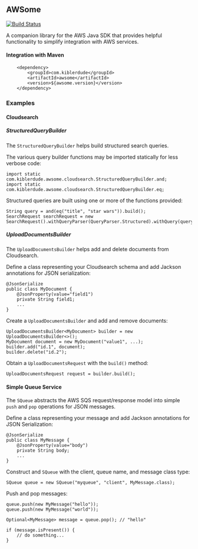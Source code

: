 ## AWSome

[![Build Status](https://travis-ci.org/kiblerdude/awsome.svg?branch=master)](https://travis-ci.org/kiblerdude/awsome)

A companion library for the AWS Java SDK that provides helpful functionality to simplify integration with AWS services.

#### Integration with Maven

        <dependency>
            <groupId>com.kiblerdude</groupId>
            <artifactId>awsome</artifactId>
            <version>${awsome.version}</version>
        </dependency>

### Examples

#### Cloudsearch

##### StructuredQueryBuilder

The `StructuredQueryBuilder` helps build structured search queries.

The various query builder functions may be imported statically for less verbose code:

	import static com.kiblerdude.awsome.cloudsearch.StructuredQueryBuilder.and;
	import static com.kiblerdude.awsome.cloudsearch.StructuredQueryBuilder.eq;

Structured queries are built using one or more of the functions provided:

	String query = and(eq("title", "star wars")).build();		
	SearchRequest searchRequest = new SearchRequest().withQueryParser(QueryParser.Structured).withQuery(query);

##### UploadDocumentsBuilder

The `UploadDocumentsBuilder` helps add and delete documents from Cloudsearch.

Define a class representing your Cloudsearch schema and add Jackson annotations for JSON serialization:

	@JsonSerialize
	public class MyDocument {
		@JsonProperty(value="field1")
		private String field1;
		...
	}

Create a `UploadDocumentsBuilder` and add and remove documents:

	UploadDocumentsBuilder<MyDocument> builder = new UploadDocumentsBuilder<>();
	MyDocument document = new MyDocument("value1", ...);
	builder.add("id.1", document);
	builder.delete("id.2");

Obtain a `UploadDocumentsRequest` with the `build()` method:

	UploadDocumentsRequest request = builder.build();

#### Simple Queue Service

The `SQueue` abstracts the AWS SQS request/response model into simple `push` and `pop` operations for JSON messages.

Define a class representing your message and add Jackson annotations for JSON Serialization:

	@JsonSerialize
	public class MyMessage {
		@JsonProperty(value="body")
		private String body;
		...
	}

Construct and `SQueue` with the client, queue name, and message class type:

	SQueue queue = new SQueue("myqueue", "client", MyMessage.class);

Push and pop messages:

	queue.push(new MyMessage("hello"));
	queue.push(new MyMessage("world"));
	
	Optional<MyMessage> message = queue.pop(); // "hello"
	
	if (message.isPresent()) {
		// do something...
	}